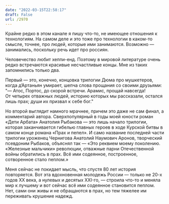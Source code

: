 ```yaml
---
date: "2022-03-15T22:58:17"
draft: False
url: /2970
---
```


Крайне редко в этом канале я пишу что-то, не имеющее отношения к технологиям. На самом деле и это тоже про технологии в каком-то смысле, точнее, про людей, которые ими занимаются. Возможно — занимались, поскольку речь идет про россиян.

Человечество любит хеппи-енд. Поэтому в мировой литературе очень редко встречаются красивые несчастливые концы. Мне из таких запомнились только два.

Первый — это, конечно, концовка трилогии Дюма про мушкетеров, когда д’Артаньян умирает, шепча слова прощания со своими друзьями:
"— Атос, Портос, до скорой встречи. Арамис, прощай навсегда!  
От четырех отважных людей, историю которых мы рассказали, остался лишь прах; души их призвал к себе бог."

Но второй выглядит намного мрачнее, причем это даже не сам финал, а комментарий автора. Сверхпопулярный в годы моей юности роман «Дети Арбата» Анатолия Рыбакова — это лишь начало трилогии, которая заканчивается гибелью главных героев в ходе Курской битвы в самом конце романа «Прах и пепел». И само название последней части трилогии уроженец Чернигова Анатолий Наумович Аронов, творческий псевдоним Рыбаков, объяснял так — «Это реквием моему поколению. «Железные мальчики» революции, отважные парни Отечественной войны обратились в прах. Всё ими содеянное, построенное, сотворенное стало пеплом.»

Меня сейчас не покидает мысль, что спустя 80 лет история повторяется. Вот эта вдохновенная молодежь России — только не 20-х годов XX века, а нулевых и десятых XXI-го, — строила что-то и меняла мир к лучшему и вот сейчас всё ими содеянное становится пеплом. Нет, сами они живы и не обращаются в прах, но тем тяжелее им переживать крушение надежд.
